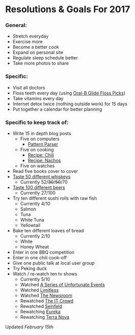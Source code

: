 # Resolutions & Goals For 2017

### General:

- Stretch everyday
- Exercise more 
- Become a better cook
- Expand on personal site
- Regulate sleep schedule better
- Take more photos to share

### Specific:

- Visit all doctors
- Floss teeth every day (using [Oral-B Glide Floss Picks](https://www.amazon.com/Oral-B-Glide-White-Floss-Radiant/dp/B00UB7BUZ6/))
- Take vitamins every day
- Internet detox twice (nothing outside work) for 15 days
- Put together a calendar for better planning

### Specific to keep track of:

- Write 15 in depth blog posts 
    - Five on computers
        - [Pattern Parser](/pattern-parser)
    - Five on cooking
        - [Recipe: Chili](/chili-recipe)
        - [Recipe: Nachos](/nachos-recipe)
    - Five on watches
- Read five books cover to cover
- [Taste 50 different whiskeys](/whisky)
    - Currently 52/~~30~~/~~50~~/70
- [Taste 100 different beers](/beer)
    - Currently 27/100
- Try ten different sushi rolls with raw fish
    - Currently 4/10
    - Salmon
    - Tuna
    - White Tuna
    - Yellowtail
- Bake ten different loaves of bread
    - Currently 2/10
    - White
    - Honey Wheat
- Enter in one BBQ competition
- Enter in one chili cook-off
- Give one public talk at local user group
- Try Peking duck
- Watch / re-watch ten tv shows
    - Currently 5/10
    - Watched [A Series of Unfortunate Events](http://www.imdb.com/title/tt4834206/)
    - Watched [Limitless](http://www.imdb.com/title/tt4422836/)
    - Watched [The Newsroom](http://www.imdb.com/title/tt1870479/)
    - Rewatched [The IT Crowd](http://www.imdb.com/title/tt0487831/)
    - Rewatched [Seinfeld](http://www.imdb.com/title/tt0098904/)
    - Rewatching [Eureka](http://www.imdb.com/title/tt0796264/)
    - Rewatching [Terra Nova](http://www.imdb.com/title/tt1641349/)
   
    
    
Updated <i>February 15th</i>